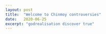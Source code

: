 ```yaml
---
layout: post
title:  "Welcome to Chinmoy controversies"
date:   2020-06-25
excerpt: "godrealisation discover true"
---
```

